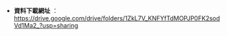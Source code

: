 * **資料下載網址** ：
https://drive.google.com/drive/folders/1ZkL7V_KNFYfTdMOPJP0FK2sodVd1Ma2_?usp=sharing
